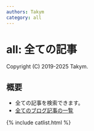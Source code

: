 ```yaml
---
authors: Takym
category: all
---
```

# all: 全ての記事
Copyright (C) 2019-2025 Takym.

## 概要
* 全ての記事を検索できます。
* [全てのブログ記事の一覧](./postlist.md)

{% include catlist.html %}
